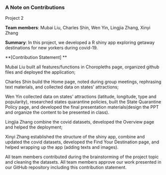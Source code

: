 ### A Note on Contributions

Project 2

**Team members**:  Mubai Liu, Charles Shin, Wen Yin, Lingjia Zhang, Xinyi Zhang

**Summary**: In this project, we developed a R shiny app exploring getaway destinations for new yorkers during covid-19. 

**[Contribution Statement] **

Mubai Liu built all features/functions in Choropleths page, organized github files and deployed the application;

Charles Shin build the Home page,  noted during group meetings, rephrasing text materials, and collected data on states' attractions;

Wen Yin collected data on states' attractions (latitude, longitude, type and popularity), researched states quarantine policies, built the State Quarantine Policy page, and developed the final presentation materials(design the PPT and organize the content to be presented in class).

Lingjia Zhang combine the covid datasets, developed the Overview page and helped the deployment;

Xinyi Zhang established the structure of the shiny app, combine and updated the covid datasets, developed the Find Your Destination page, and helped wrapping up the app (adding texts and images). 

All team members contributed during the brainstorming of the project topic and cleaning the datasets. All team members approve our work presented in our GitHub repository including this contribution statement.
